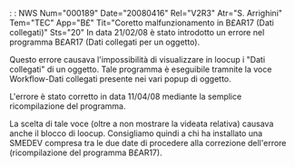  :  : NWS Num="000189" Date="20080416" Rel="V2R3" Atr="S. Arrighini" Tem="TEC" App="B£" Tit="Coretto malfunzionamento in B£AR17 (Dati collegati)" Sts="20"
In data 21/02/08 è stato introdotto un errore nel programma B£AR17 (Dati collegati per un oggetto).

Questo errore causava l'impossibilità di visualizzare in loocup i "Dati collegati" di un oggetto.
Tale programma è eseguibile tramnite la voce Workflow-Dati collegati presente nei vari popup di oggetto.

L'errore è stato corretto in data 11/04/08 mediante la semplice ricompilazione del programma.

La scelta di tale voce (oltre a non mostrare la videata relativa) causava anche il blocco di loocup.
Consigliamo quindi a chi  ha installato una SMEDEV compresa tra le due date di procedere alla correzione dell'errore (ricompilazione del programma B£AR17).
